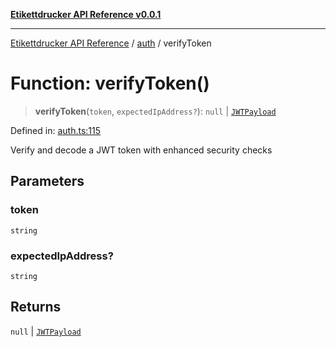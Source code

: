 [**Etikettdrucker API Reference v0.0.1**](../../README.md)

***

[Etikettdrucker API Reference](../../modules.md) / [auth](../README.md) / verifyToken

# Function: verifyToken()

> **verifyToken**(`token`, `expectedIpAddress?`): `null` \| [`JWTPayload`](../interfaces/JWTPayload.md)

Defined in: [auth.ts:115](https://github.com/JayeshKakkad-Rotoclear/Etikettdruck/blob/main/src/lib/auth.ts#L115)

Verify and decode a JWT token with enhanced security checks

## Parameters

### token

`string`

### expectedIpAddress?

`string`

## Returns

`null` \| [`JWTPayload`](../interfaces/JWTPayload.md)

